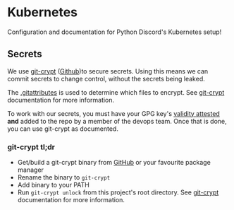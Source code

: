 # Kubernetes
Configuration and documentation for Python Discord's Kubernetes setup!

## Secrets
We use [git-crypt](https://www.agwa.name/projects/git-crypt/) ([Github](https://github.com/AGWA/git-crypt))to secure secrets. Using this means we can commit secrets to change control, without the secrets being leaked.

The [.gitattributes](.gitattributes) is used to determine which files to encrypt. See [git-crypt](https://www.agwa.name/projects/git-crypt/) documentation for more information.

To work with our secrets, you must have your GPG key's [validity attested](https://en.wikipedia.org/wiki/Keysigning) **and** added to the repo by a member of the devops team. Once that is done, you can use git-crypt as documented.

### git-crypt tl;dr
- Get/build a git-crypt binary from [GitHub](https://github.com/AGWA/git-crypt) or your favourite package manager
- Rename the binary to `git-crypt`
- Add binary to your PATH
- Run `git-crypt unlock` from this project's root directory.
See [git-crypt](https://www.agwa.name/projects/git-crypt/) documentation for more information.
